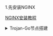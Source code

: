 1.先安装NGINX

[NGINX安装教程](https://nginx.org/en/linux_packages.html#Debian)














<details><summary>Trojan-Go节点搭建</summary>
<p>

# [trojan-go版本查看](https://github.com/p4gefau1t/trojan-go) 

- **安装 Trojan-GO**

```
wget https://github.com/gfw-report/trojan-go/releases/download/v0.10.10/trojan-go-linux-amd64.zip && unzip trojan-go-linux-amd64.zip -d ./trojan-go && mv trojan-go/trojan-go /usr/local/bin && chmod +x /usr/local/bin/trojan-go && rm -rf trojan-go  trojan-go-linux-amd64.zip
```
    
- **创建配置文件**

```
mkdir /etc/trojan-go && vim /etc/trojan-go/config.json
```
写入以下内容
```
{
    "run_type": "server",
    "local_addr": "0.0.0.0",
    "local_port": 443,
    "remote_addr": "127.0.0.1",
    "remote_port": 80,
    "password": [
        "xHvse7n9wLy#aBB$"
    ],
    "ssl": {
        "cert": "/etc/nginx/ssl/fullchain.pem",
        "key": "/etc/nginx/ssl/private.key",
        "sni": "domain.com",
        "fallback_prt": 1234
    }
}
```
    
- **创建 service 文件**

```
vim /etc/systemd/system/trojan-go.service
```
写入以下内容
```
[Unit]
Description=Trojan-Go - An unidentifiable mechanism that helps you bypass GFW
Documentation=https://p4gefau1t.github.io/trojan-go/
After=network.target nss-lookup.target

[Service]
User=root
CapabilityBoundingSet=CAP_NET_ADMIN CAP_NET_BIND_SERVICE
AmbientCapabilities=CAP_NET_ADMIN CAP_NET_BIND_SERVICE
NoNewPrivileges=true
ExecStart=/usr/local/bin/trojan-go -config /etc/trojan-go/config.json
Restart=on-failure
RestartSec=10s
LimitNOFILE=infinity

[Install]
WantedBy=multi-user.target
```
    
- **开启 Trojan-Go**

```
systemctl daemon-reload && systemctl enable --now trojan-go
```    
- **查看运行状态**

```
systemctl status trojan-go
```
- **查看日志**

```
journalctl -u trojan-go -o cat -e
```
- **实时日志**

```
journalctl -u trojan-go -o cat -f
```
- **卸载 Trojan-Go**

```
systemctl disable --now trojan-go && rm -rf /usr/local/bin/trojan-go /usr/local/etc/trojan-go /etc/systemd/system/trojan-go.service
```
<p>
</details>
